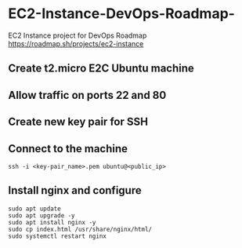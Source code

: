 # EC2-Instance-DevOps-Roadmap-
EC2 Instance project for DevOps Roadmap 
https://roadmap.sh/projects/ec2-instance

## Create t2.micro E2C Ubuntu machine
## Allow traffic on ports 22 and 80
## Create new key pair for SSH

## Connect to the machine
```chmod 400 <key-pair_name>.pem
ssh -i <key-pair_name>.pem ubuntu@<public_ip>
``` 
## Install nginx and configure
```
sudo apt update
sudo apt upgrade -y
sudo apt install nginx -y
sudo cp index.html /usr/share/nginx/html/
sudo systemctl restart nginx
```

